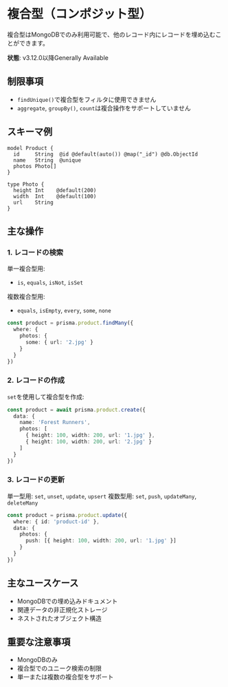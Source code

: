 # 複合型（コンポジット型）

複合型はMongoDBでのみ利用可能で、他のレコード内にレコードを埋め込むことができます。

**状態**: v3.12.0以降Generally Available

## 制限事項

- `findUnique()`で複合型をフィルタに使用できません
- `aggregate`, `groupBy()`, `count`は複合操作をサポートしていません

## スキーマ例

```prisma
model Product {
  id     String  @id @default(auto()) @map("_id") @db.ObjectId
  name   String  @unique
  photos Photo[]
}

type Photo {
  height Int    @default(200)
  width  Int    @default(100)
  url    String
}
```

## 主な操作

### 1. レコードの検索

単一複合型用:
- `is`, `equals`, `isNot`, `isSet`

複数複合型用:
- `equals`, `isEmpty`, `every`, `some`, `none`

```typescript
const product = prisma.product.findMany({
  where: {
    photos: {
      some: { url: '2.jpg' }
    }
  }
})
```

### 2. レコードの作成

`set`を使用して複合型を作成:

```typescript
const product = await prisma.product.create({
  data: {
    name: 'Forest Runners',
    photos: [
      { height: 100, width: 200, url: '1.jpg' },
      { height: 100, width: 200, url: '2.jpg' }
    ]
  }
})
```

### 3. レコードの更新

単一型用: `set`, `unset`, `update`, `upsert`
複数型用: `set`, `push`, `updateMany`, `deleteMany`

```typescript
const product = prisma.product.update({
  where: { id: 'product-id' },
  data: {
    photos: {
      push: [{ height: 100, width: 200, url: '1.jpg' }]
    }
  }
})
```

## 主なユースケース

- MongoDBでの埋め込みドキュメント
- 関連データの非正規化ストレージ
- ネストされたオブジェクト構造

## 重要な注意事項

- MongoDBのみ
- 複合型でのユニーク検索の制限
- 単一または複数の複合型をサポート

